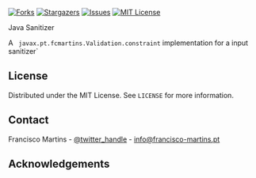 [![Forks][forks-shield]][forks-url]
[![Stargazers][stars-shield]][stars-url]
[![Issues][issues-shield]][issues-url]
[![MIT License][license-shield]][license-url]

Java Sanitizer

A ``` javax.pt.fcmartins.Validation.constraint``` implementation for a input sanitizer`

## License

Distributed under the MIT License. See `LICENSE` for more information.

## Contact

Francisco Martins - [@twitter_handle](https://twitter.com/0xfcmartins) - info@francisco-martins.pt

## Acknowledgements
[forks-url]: https://github.com/0xfcmartins/jsanitize/network/members
[stars-url]: https://github.com/0xfcmartins/jsanitize/stargazers
[issues-url]: https://github.com/0xfcmartins/jsanitize/issues
[license-url]: https://github.com/0xfcmartins/jsanitize/blob/master/LICENSE.txt
[issues-shield]: https://img.shields.io/github/issues/0xfcmartins/jsanitize.svg?style=for-the-badge
[forks-shield]: https://img.shields.io/github/forks/0xfcmartins/jsanitize.svg?style=for-the-badge
[stars-shield]: https://img.shields.io/github/stars/0xfcmartins/jsanitize.svg?style=for-the-badge
[license-shield]: https://img.shields.io/github/license/0xfcmartins/jsanitize.svg?style=for-the-badge
[linkedin-shield]: https://img.shields.io/badge/-LinkedIn-black.svg?style=for-the-badge&logo=linkedin&colorB=555
[contributors-shield]: https://img.shields.io/github/contributors/0xfcmartins/jsanitize.svg?style=for-the-badge

